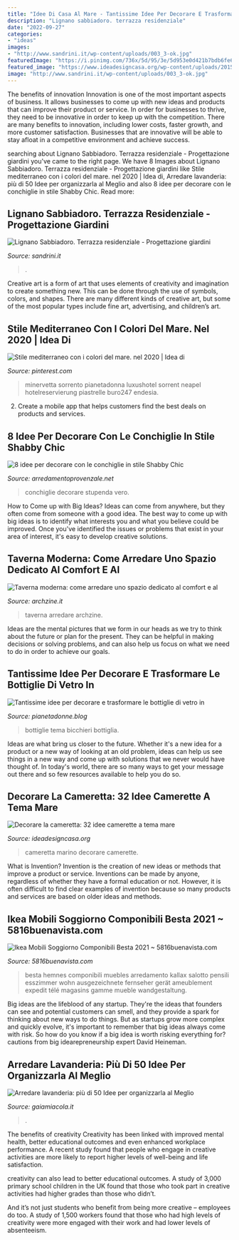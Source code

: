 ```yaml
---
title: "Idee Di Casa Al Mare - Tantissime Idee Per Decorare E Trasformare Le Bottiglie Di Vetro In"
description: "Lignano sabbiadoro. terrazza residenziale"
date: "2022-09-27"
categories:
- "ideas"
images:
- "http://www.sandrini.it/wp-content/uploads/003_3-ok.jpg"
featuredImage: "https://i.pinimg.com/736x/5d/95/3e/5d953e0d421b7bdb6fe66174b36387ea--design-hotel-boutique-hotel.jpg"
featured_image: "https://www.ideadesigncasa.org/wp-content/uploads/2015/09/camera-da-bambino-a-tema-marino.jpg"
image: "http://www.sandrini.it/wp-content/uploads/003_3-ok.jpg"
---
```



The benefits of innovation
Innovation is one of the most important aspects of business. It allows businesses to come up with new ideas and products that can improve their product or service. In order for businesses to thrive, they need to be innovative in order to keep up with the competition. There are many benefits to innovation, including lower costs, faster growth, and more customer satisfaction. Businesses that are innovative will be able to stay afloat in a competitive environment and achieve success.

	

		
searching about Lignano Sabbiadoro. Terrazza residenziale - Progettazione giardini you've came to the right page. We have 8 Images about Lignano Sabbiadoro. Terrazza residenziale - Progettazione giardini like Stile mediterraneo con i colori del mare. nel 2020 | Idea di, Arredare lavanderia: più di 50 Idee per organizzarla al Meglio and also 8 idee per decorare con le conchiglie in stile Shabby Chic. Read more:
		
    
## Lignano Sabbiadoro. Terrazza Residenziale - Progettazione Giardini

<img loading=lazy src="http://www.sandrini.it/wp-content/uploads/003_3-ok.jpg" onerror="this.onerror=null;this.src='https://tse3.mm.bing.net/th?id=OIP.2BGn_OaoNeuf2JD_5fCLmQHaFF&amp;pid=15.1';" alt="Lignano Sabbiadoro. Terrazza residenziale - Progettazione giardini">

_Source: sandrini.it_

>. 

	

Creative art is a form of art that uses elements of creativity and imagination to create something new. This can be done through the use of symbols, colors, and shapes. There are many different kinds of creative art, but some of the most popular types include fine art, advertising, and children’s art.

    
## Stile Mediterraneo Con I Colori Del Mare. Nel 2020 | Idea Di

<img loading=lazy src="https://i.pinimg.com/736x/5d/95/3e/5d953e0d421b7bdb6fe66174b36387ea--design-hotel-boutique-hotel.jpg" onerror="this.onerror=null;this.src='https://tse4.mm.bing.net/th?id=OIP.z-xktfg5ntbET4yXWKrHzQHaLI&amp;pid=15.1';" alt="Stile mediterraneo con i colori del mare. nel 2020 | Idea di">

_Source: pinterest.com_

>minervetta sorrento pianetadonna luxushotel sorrent neapel hotelreservierung piastrelle buro247 endesia. 

	

2. Create a mobile app that helps customers find the best deals on products and services.

    
## 8 Idee Per Decorare Con Le Conchiglie In Stile Shabby Chic

<img loading=lazy src="https://www.arredamentoprovenzale.net/wp-content/uploads/2016/07/conchiglie-palla-natale.jpg" onerror="this.onerror=null;this.src='https://tse3.mm.bing.net/th?id=OIP.nvySAt2-XEQ7vo1_tYijzQHaLF&amp;pid=15.1';" alt="8 idee per decorare con le conchiglie in stile Shabby Chic">

_Source: arredamentoprovenzale.net_

>conchiglie decorare stupenda vero. 

	

How to Come up with Big Ideas?
Ideas can come from anywhere, but they often come from someone with a good idea. The best way to come up with big ideas is to identify what interests you and what you believe could be improved. Once you've identified the issues or problems that exist in your area of interest, it's easy to develop creative solutions.

    
## Taverna Moderna: Come Arredare Uno Spazio Dedicato Al Comfort E Al

<img loading=lazy src="https://archzine.it/wp-content/uploads/2017/08/come-arredare-una-taverna-area-giochi.jpg" onerror="this.onerror=null;this.src='https://tse4.mm.bing.net/th?id=OIP.t7TJBA9KhnVxTItnU_tf0wHaE7&amp;pid=15.1';" alt="Taverna moderna: come arredare uno spazio dedicato al comfort e al">

_Source: archzine.it_

>taverna arredare archzine. 

	

Ideas are the mental pictures that we form in our heads as we try to think about the future or plan for the present. They can be helpful in making decisions or solving problems, and can also help us focus on what we need to do in order to achieve our goals.

    
## Tantissime Idee Per Decorare E Trasformare Le Bottiglie Di Vetro In

<img loading=lazy src="https://www.pianetadonne.blog/wp-content/uploads/2020/03/7d1b9fe155a82fe86fa24faf858543ce.jpg" onerror="this.onerror=null;this.src='https://tse3.mm.bing.net/th?id=OIP.K03V86Fv0AcmcqESVSCVugHaJ4&amp;pid=15.1';" alt="Tantissime idee per decorare e trasformare le bottiglie di vetro in">

_Source: pianetadonne.blog_

>bottiglie tema bicchieri bottiglia. 

	

Ideas are what bring us closer to the future. Whether it's a new idea for a product or a new way of looking at an old problem, ideas can help us see things in a new way and come up with solutions that we never would have thought of. In today's world, there are so many ways to get your message out there and so few resources available to help you do so.

    
## Decorare La Cameretta: 32 Idee Camerette A Tema Mare

<img loading=lazy src="https://www.ideadesigncasa.org/wp-content/uploads/2015/09/camera-da-bambino-a-tema-marino.jpg" onerror="this.onerror=null;this.src='https://tse3.mm.bing.net/th?id=OIP.LtsEsI-FUe6Kz60fxCx00AHaLG&amp;pid=15.1';" alt="Decorare la cameretta: 32 idee camerette a tema mare">

_Source: ideadesigncasa.org_

>cameretta marino decorare camerette. 

	

What is Invention?
Invention is the creation of new ideas or methods that improve a product or service. Inventions can be made by anyone, regardless of whether they have a formal education or not. However, it is often difficult to find clear examples of invention because so many products and services are based on older ideas and methods.

    
## Ikea Mobili Soggiorno Componibili Besta 2021 ~ 5816buenavista.com

<img loading=lazy src="https://i.pinimg.com/originals/64/01/be/6401be68daf9c35ffe26ef945e4dd4fc.jpg" onerror="this.onerror=null;this.src='https://tse1.mm.bing.net/th?id=OIP.xhJR5a8uZItF4RBm30ojCwHaJ4&amp;pid=15.1';" alt="Ikea Mobili Soggiorno Componibili Besta 2021 ~ 5816buenavista.com">

_Source: 5816buenavista.com_

>besta hemnes componibili muebles arredamento kallax salotto pensili esszimmer wohn ausgezeichnete fernseher gerät ameublement expedit télé magasins gamme mueble wandgestaltung. 

	

Big ideas are the lifeblood of any startup. They're the ideas that founders can see and potential customers can smell, and they provide a spark for thinking about new ways to do things. But as startups grow more complex and quickly evolve, it's important to remember that big ideas always come with risk. So how do you know if a big idea is worth risking everything for? cautions from big idearepreneurship expert David Heineman.

    
## Arredare Lavanderia: Più Di 50 Idee Per Organizzarla Al Meglio

<img loading=lazy src="https://www.gaiamiacola.it/wp-content/uploads/2019/03/organizzare-la-lavanderia-2.jpg" onerror="this.onerror=null;this.src='https://tse4.mm.bing.net/th?id=OIP.cZIyp9Wlj5qhpp0sJ9huSgHaLc&amp;pid=15.1';" alt="Arredare lavanderia: più di 50 Idee per organizzarla al Meglio">

_Source: gaiamiacola.it_

>. 

	

The benefits of creativity
Creativity has been linked with improved mental health, better educational outcomes and even enhanced workplace performance.
A recent study found that people who engage in creative activities are more likely to report higher levels of well-being and life satisfaction.

 creativity can also lead to better educational outcomes. A study of 3,000 primary school children in the UK found that those who took part in creative activities had higher grades than those who didn’t.

And it’s not just students who benefit from being more creative – employees do too. A study of 1,500 workers found that those who had high levels of creativity were more engaged with their work and had lower levels of absenteeism.

